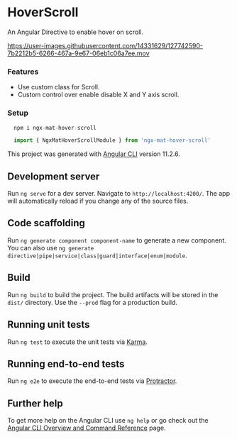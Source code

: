 
# HoverScroll

An Angular Directive to enable hover on scroll.


https://user-images.githubusercontent.com/14331629/127742590-7b2212b5-6266-467a-9e67-06eb1c06a7ee.mov



### Features
<ul>
  <li>Use custom class for Scroll. </li>
  <li>Custom control over enable disable X and Y axis scroll. </li>
</ul>

### Setup

```ts
  npm i ngx-mat-hover-scroll

```

```ts
  import { NgxMatHoverScrollModule } from 'ngx-mat-hover-scroll'

```



This project was generated with [Angular CLI](https://github.com/angular/angular-cli) version 11.2.6.




## Development server

Run `ng serve` for a dev server. Navigate to `http://localhost:4200/`. The app will automatically reload if you change any of the source files.

## Code scaffolding

Run `ng generate component component-name` to generate a new component. You can also use `ng generate directive|pipe|service|class|guard|interface|enum|module`.

## Build

Run `ng build` to build the project. The build artifacts will be stored in the `dist/` directory. Use the `--prod` flag for a production build.

## Running unit tests

Run `ng test` to execute the unit tests via [Karma](https://karma-runner.github.io).

## Running end-to-end tests

Run `ng e2e` to execute the end-to-end tests via [Protractor](http://www.protractortest.org/).

## Further help

To get more help on the Angular CLI use `ng help` or go check out the [Angular CLI Overview and Command Reference](https://angular.io/cli) page.
